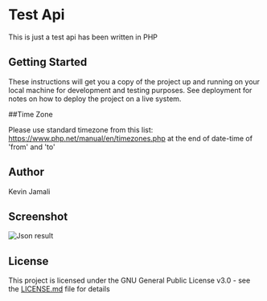 # Test Api
This is just a test api has been written in PHP

## Getting Started

These instructions will get you a copy of the project up and running on your local machine for development and testing purposes. See deployment for notes on how to deploy the project on a live system.


##Time Zone

Please use standard timezone from this list: https://www.php.net/manual/en/timezones.php at the end of date-time of 'from' and 'to'

## Author
Kevin Jamali

## Screenshot
![Json result](tree/main/images/testapi_json.png)


## License

This project is licensed under the GNU General Public License v3.0 - see the [LICENSE.md](LICENSE.md) file for details
